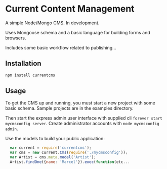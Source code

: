 Current Content Management
==========

A simple Node/Mongo CMS. In development. 

Uses Mongoose schema and a basic language for building forms and browsers.

Includes some basic workflow related to publishing...

## Installation

```bash
npm install currentcms
```

## Usage

To get the CMS up and running, you must start a new project with some basic schema. Sample projects are in the examples directory.

Then start the express admin user interface with supplied cli ```forever start mycmsconfig server```. Create
administrator accounts with ```node mycmsconfig admin```.

Use the models to build your public application:

``` js
  var current = require('currentcms');
  var cms = new current.Cms(require('./mycmsconfig'));
  var Artist = cms.meta.model('Artist');
  Artist.findOne({name: 'Marcel'}).exec(function(etc...
```
